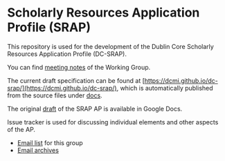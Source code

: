 # Scholarly Resources Application Profile (SRAP)

This repository is used for the development of the Dublin Core Scholarly
Resources Application Profile (DC-SRAP).

You can find [meeting notes](meetings/) of the Working Group.

The current draft specification can be found at [https://dcmi.github.io/dc-srap/](https://dcmi.github.io/dc-srap/), which is automatically published from the source files under [docs](docs).

The original [draft](https://docs.google.com/document/d/1t8y_3fNrf1rATlYohB6LhPPgr7Ltt3e2/edit) of the SRAP AP is available in Google Docs.

Issue tracker is used for discussing individual elements and other aspects of the AP.

* [Email list](https://lists.dublincore.org/mailman/listinfo/dc-srap) for this group
* [Email archives](https://lists.dublincore.org/pipermail/dc-srap/)

